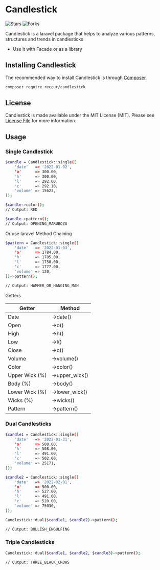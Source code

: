 # Candlestick

![Stars](https://img.shields.io/github/stars/reccur/candlestick-package)
![Forks](https://img.shields.io/github/forks/reccur/candlestick-package)

Candlestick is a laravel package that helps to analyze various patterns, structures and trends in candlesticks

- Use it with Facade or as a library

## Installing Candlestick

The recommended way to install Candlestick is through
[Composer](https://getcomposer.org/).

```bash
composer require reccur/candlestick
```
## License

Candlestick is made available under the MIT License (MIT). Please see [License File](LICENSE) for more information.

## Usage

### Single Candlestick
```bash
$candle = Candlestick::single([
    'date'   => '2022-01-02',
    'o'      => 300.00,
    'h'      => 300.00,
    'l'      => 292.00,
    'c'      => 292.10,
    'volume' => 15623,
]);

$candle->color();
// Output: RED

$candle->pattern();
// Output: OPENING_MARUBOZU
```
Or use laravel Method Chaining

```bash
$pattern = Candlestick::single([
    'date'   => '2022-01-03',
    'o'      => 1784.00,
    'h'      => 1785.00,
    'l'      => 1750.00,
    'c'      => 1777.00,
    'volume' => 120,
])->pattern();

// Output: HAMMER_OR_HANGING_MAN
```

Getters

| Getter | Method |
| ------ | ------ |
| Date | ->date() |
| Open | ->o() |
| High | ->h() |
| Low | ->l() |
| Close | ->c() |
| Volume | ->volume() |
| Color | ->color() |
| Upper Wick (%) | ->upper_wick() |
| Body (%) | ->body() |
| Lower Wick (%) | ->lower_wick() |
| Wicks (%) | ->wicks() |
| Pattern | ->pattern() |

### Dual Candlesticks

```bash
$candle1 = Candlestick::single([
    'date'   => '2022-01-31',
    'o'      => 508.00,
    'h'      => 508.00,
    'l'      => 491.00,
    'c'      => 502.00,
    'volume' => 25171,
]);

$candle2 = Candlestick::single([
    'date'   => '2022-02-01',
    'o'      => 500.00,
    'h'      => 527.00,
    'l'      => 491.00,
    'c'      => 520.00,
    'volume' => 75030,
]);

Candlestick::dual($candle1, $candle2)->pattern();

// Output: BULLISH_ENGULFING
```

### Triple Candlesticks

```bash
Candlestick::dual($candle1, $candle2, $candle3)->pattern();

// Output: THREE_BLACK_CROWS
```
